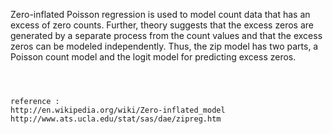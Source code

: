 Zero-inflated Poisson regression is used to model count data that has an excess of zero counts.
Further, theory suggests that the excess zeros are generated by a separate process from the count values and that the excess zeros can be modeled independently.  Thus, the zip model has two parts, a Poisson count model and the logit model for predicting excess zeros. 



~~~~~~



reference :
http://en.wikipedia.org/wiki/Zero-inflated_model
http://www.ats.ucla.edu/stat/sas/dae/zipreg.htm
